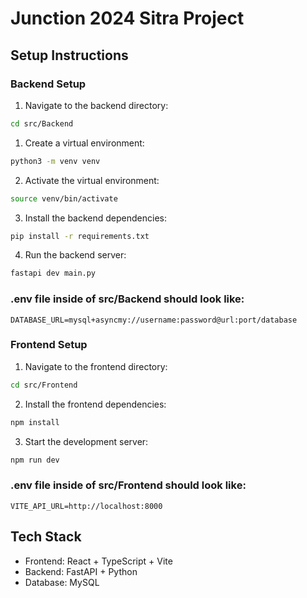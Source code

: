# Junction 2024 Sitra Project

## Setup Instructions

### Backend Setup

1. Navigate to the backend directory:
```bash
cd src/Backend
```

1. Create a virtual environment:
```bash
python3 -m venv venv
```

2. Activate the virtual environment:
```bash
source venv/bin/activate
```

3. Install the backend dependencies:
```bash
pip install -r requirements.txt
```

4. Run the backend server:
```bash
fastapi dev main.py
```

### .env file inside of src/Backend should look like:
```
DATABASE_URL=mysql+asyncmy://username:password@url:port/database
```

### Frontend Setup

1. Navigate to the frontend directory:
```bash
cd src/Frontend
```

2. Install the frontend dependencies:
```bash
npm install
```

3. Start the development server:
```bash
npm run dev
```

### .env file inside of src/Frontend should look like:
```
VITE_API_URL=http://localhost:8000
```

## Tech Stack
- Frontend: React + TypeScript + Vite
- Backend: FastAPI + Python
- Database: MySQL
